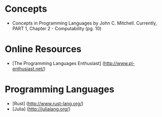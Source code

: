 Concepts
========
* Concepts in Programming Languages by John C. Mitchell. Currently, PART 1, Chapter 2 - Computability (pg. 10)

Online Resources
=================
* [The Programming Languages Enthusiast] (http://www.pl-enthusiast.net/)

Programming Languages
=====================
* [Rust] (http://www.rust-lang.org/)
* [Julia] (http://julialang.org/)
